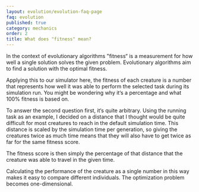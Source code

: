 ```yaml
---
layout: evolution/evolution-faq-page
faq: evolution
published: true
category: mechanics
order: 2
title: What does "fitness" mean?
---
```


In the context of evolutionary algorithms "fitness“ is a measurement for how well a single solution solves the given problem. Evolutionary algorithms aim to find a solution with the optimal fitness. 

Applying this to our simulator here, the fitness of each creature is a number that represents how well it was able to perform the selected task during its simulation run. You might be wondering why it‘s a percentage and what 100% fitness is based on. 

To answer the second question first, it‘s quite arbitrary. Using the running task as an example, I decided on a distance that I thought would be quite difficult for most creatures to reach in the default simulation time. This distance is scaled by the simulation time per generation, so giving the creatures twice as much time means that they will also have to get twice as far for the same fitness score. 

The fitness score is then simply the percentage of that distance that the creature was able to travel in the given time. 

Calculating the performance of the creature as a single number in this way makes it easy to compare different individuals. The optimization problem becomes one-dimensional. 